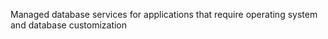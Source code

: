 Managed database services for applications that require operating system and database customization

